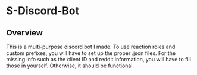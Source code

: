 # S-Discord-Bot

## Overview

This is a multi-purpose discord bot I made.
To use reaction roles and custom prefixes, you will have to set up the proper .json files.
For the missing info such as the client ID and reddit information, you will have to fill those in yourself.
Otherwise, it should be functional.
